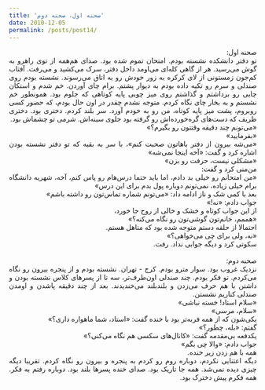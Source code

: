 ```yaml
---
title: 'صحنه اول، صحنه دوم'
date: 2010-12-05
permalink: /posts/post14/
---
```

<div align="justify" dir="rtl">

صحنه اول:<br>
تو دفتر دانشکده نشسته بودم. امتحان تموم شده بود. صدای هم‌همه از توی راهرو به گوش می‌رسید. هر از گاهی کله‌ای می‌اومد داخل دفتر، سرک می‌کشید و می‌رفت. آفتاب کم‌جون زمستونی از لای کرکره به زور خودش رو به اتاق می‌رسوند. نشسته بودم روی صندلی و سرم رو تکیه داده بودم به دیوار پشتم. برام چای آوردن. خم شدم و استکان چایی رو برداشتم و گذاشتم روی میز چوبی پایه کوتاهی که جلوم بود. همونطور خم نشستم و به بخار چای نگاه کردم. متوجه نشدم چقدر در اون حال بودم، که حضور کسی روبروم، پشت میز پایه کوتاه، من رو به خودم آورد. سر بلند کردم. دختری بود. دختری ظریف که دست‌های گره‌خورده‌اش رو گرفته بود جلوی سینه‌اش. شرمی تو چشماش بود.<br>
«می‌تونم چند دقیقه وقتتون رو بگیرم؟»<br>
«بفرمایید»<br>
«می‌شه بیرون از دفتر باهاتون صحبت کنم»، با سر به بقیه که تو دفتر نشسته بودن اشاره کرد و گفت: «آخه اینجا نمی‌شه»<br>
«مشکلی نیست، حرفت رو بزن»<br>
من‌منی کرد و گفت:<br>
«من امتحانم رو خیلی بد دادم، اما باید حتما درس‌هام رو پاس کنم، آخه، شهریه دانشگاه برام خیلی زیاده، نمی‌تونم دوباره پول بدم برای این درس»<br>
بعد با کمی شک و ناز ادامه داد: «می‌تونم شماره تماس‌تون رو داشته باشم»<br>
جواب دادم: «نه!»<br>
از این جواب کوتاه و خشک و خالی از روح جا خورد،<br>
«هممم، خانم‌تون گوشی‌تون رو نگاه می‌کنه؟»<br>
احتمالا از حلقه دستم متوجه شده بود که متاهل هستم.<br>
«نه، ولی برای چی می‌خواهی؟»<br>
سکوتی کرد و دیگه جوابی نداد. رفت.<br>
<br>
صحنه دوم:<br>
نزدیک غروب بود. سوار مترو بودم. کرج - تهران. نشسته بودم و از پنجره بیرون رو نگاه می‌کردم. تو فکر بودم. چند صندلی اون‌طرف‌تر، سه تا از پسرهای کلاس نشسته بودن و داشتن با هم حرف می‌زدن و بلندبلند می‌خندیدند. بعد از چند دقیقه پاشدن و اومدن صندلی کناریم نشستن.<br>
«سلام استاد! خسته نباشی»<br>
«سلام، مرسی»<br>
یکی‌شون که از همه فربه‌تر بود با خنده گفت: «استاد، شما ماهواره داری؟»<br>
گفتم: «بله، چطور؟»<br>
یکدفعه بی‌مقدمه گفت: «کانال‌های سکسی هم نگاه می‌کنی؟»<br>
جواب دادم: «والا چی بگم»<br>
همه با هم زدن زیر خنده.<br>
دیگه اعتنایی نکردم، دوباره روم رو کردم به پنجره و بیرون رو نگاه کردم. تقریبا دیگه چیزی دیده نمی‌شد. همه جا تاریک بود. صدای خنده پسرها بلند بود. دوباره رفتم به فکر. همه فکرم پیش دخترک بود.<br>


</div>
